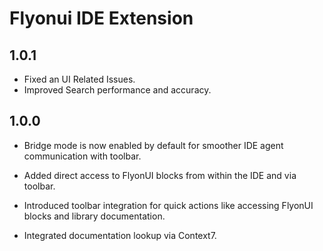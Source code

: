 # Flyonui IDE Extension

## 1.0.1

- Fixed an UI Related Issues.
- Improved Search performance and accuracy.

## 1.0.0

- Bridge mode is now enabled by default for smoother IDE agent communication with toolbar.

- Added direct access to FlyonUI blocks from within the IDE and via toolbar.

- Introduced toolbar integration for quick actions like accessing FlyonUI blocks and library documentation.

- Integrated documentation lookup via Context7.
